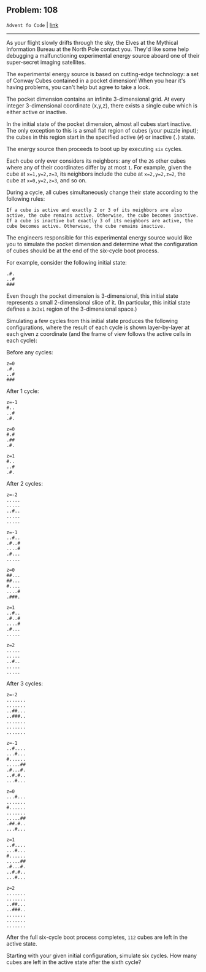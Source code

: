 Problem: 108
---

`Advent fo Code` | [link](https://adventofcode.com/2020/day/17)

---

As your flight slowly drifts through the sky, the Elves at the
Mythical Information Bureau at the North Pole contact you. They'd
like some help debugging a malfunctioning experimental energy
source aboard one of their super-secret imaging satellites.

The experimental energy source is based on cutting-edge technology:
a set of Conway Cubes contained in a pocket dimension! When you hear
it's having problems, you can't help but agree to take a look.

The pocket dimension contains an infinite 3-dimensional grid. At
every integer 3-dimensional coordinate (x,y,z), there exists a
single cube which is either active or inactive.

In the initial state of the pocket dimension, almost all cubes start
inactive. The only exception to this is a small flat region of cubes
(your puzzle input); the cubes in this region start in the specified
active (`#`) or inactive (`.`) state.

The energy source then proceeds to boot up by executing `six` cycles.

Each cube only ever considers its neighbors: any of the `26` other
cubes where any of their coordinates differ by at most `1`.
For example, given the cube at `x=1,y=2,z=3`, its neighbors include
the cube at `x=2,y=2,z=2`, the cube at `x=0,y=2,z=3`, and so on.

During a cycle, all cubes simultaneously change their state
according to the following rules:
```
If a cube is active and exactly 2 or 3 of its neighbors are also active, the cube remains active. Otherwise, the cube becomes inactive.
If a cube is inactive but exactly 3 of its neighbors are active, the cube becomes active. Otherwise, the cube remains inactive.
```

The engineers responsible for this experimental energy source would
like you to simulate the pocket dimension and determine what the
configuration of cubes should be at the end of the six-cycle
boot process.

For example, consider the following initial state:
```
.#.
..#
###
```

Even though the pocket dimension is 3-dimensional, this initial
state represents a small 2-dimensional slice of it. (In particular,
this initial state defines a `3x3x1` region of the 3-dimensional
space.)

Simulating a few cycles from this initial state produces the
following configurations, where the result of each cycle is shown
layer-by-layer at each given z coordinate (and the frame of view
follows the active cells in each cycle):

Before any cycles:
```
z=0
.#.
..#
###
```

After 1 cycle:
```
z=-1
#..
..#
.#.

z=0
#.#
.##
.#.

z=1
#..
..#
.#.
```

After 2 cycles:
```
z=-2
.....
.....
..#..
.....
.....

z=-1
..#..
.#..#
....#
.#...
.....

z=0
##...
##...
#....
....#
.###.

z=1
..#..
.#..#
....#
.#...
.....

z=2
.....
.....
..#..
.....
.....
```

After 3 cycles:
```
z=-2
.......
.......
..##...
..###..
.......
.......
.......

z=-1
..#....
...#...
#......
.....##
.#...#.
..#.#..
...#...

z=0
...#...
.......
#......
.......
.....##
.##.#..
...#...

z=1
..#....
...#...
#......
.....##
.#...#.
..#.#..
...#...

z=2
.......
.......
..##...
..###..
.......
.......
.......
```

After the full six-cycle boot process completes, `112` cubes are
left in the active state.

Starting with your given initial configuration, simulate six cycles.
How many cubes are left in the active state after the sixth cycle?
